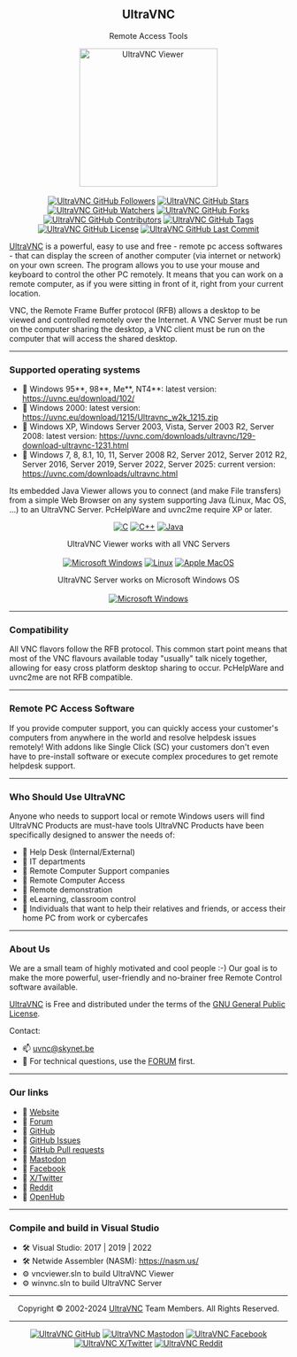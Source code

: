 <p align="center">
  <h2 align="center">UltraVNC</h2>
  <p align="center">Remote Access Tools</p>
</p>
<p align="center">
  <a href="https://uvnc.com/">
    <img src="https://uvnc.com/images/Viewer1230.png" alt="UltraVNC Viewer" width="250">
  </a>
  <br><br>
  <a href="https://github.com/orgs/ultravnc/followers" target="_blank" rel="noopener"><img src="https://img.shields.io/github/followers/ultravnc?color=%23066da5&label=followers&logo=github&logoColor=%23fff&style=flat-square" alt="UltraVNC GitHub Followers"></a>
  <a href="https://github.com/ultravnc/UltraVNC/stargazers" target="_blank" rel="noopener"><img src="https://img.shields.io/github/stars/ultravnc/UltraVNC?color=%23066da5&label=stars&logo=github&logoColor=%23fff&style=flat-square" alt="UltraVNC GitHub Stars"></a>
  <a href="https://github.com/ultravnc/UltraVNC/watchers" target="_blank" rel="noopener"><img src="https://img.shields.io/github/watchers/ultravnc/UltraVNC?color=%23066da5&label=watchers&logo=github&logoColor=%23fff&style=flat-square" alt="UltraVNC GitHub Watchers"></a>
  <a href="https://github.com/ultravnc/UltraVNC/network" target="_blank" rel="noopener"><img src="https://img.shields.io/github/forks/ultravnc/UltraVNC?color=%23066da5&label=forks&logo=github&logoColor=%23fff&style=flat-square" alt="UltraVNC GitHub Forks"></a>
  <a href="https://github.com/ultravnc/UltraVNC/graphs/contributors" target="_blank" rel="noopener"><img src="https://img.shields.io/github/contributors/ultravnc/UltraVNC?color=%23066da5&label=contributors&logo=github&logoColor=%23fff&style=flat-square" alt="UltraVNC GitHub Contributors"></a>
  <a href="https://github.com/ultravnc/UltraVNC/tags" target="_blank" rel="noopener"><img src="https://img.shields.io/github/v/tag/ultravnc/UltraVNC?color=%23066da5&label=tag&logo=github&logoColor=%23fff&style=flat-square" alt="UltraVNC GitHub Tags"></a>
  <a href="https://github.com/ultravnc/UltraVNC/blob/main/LICENSE" target="_blank" rel="noopener"><img src="https://img.shields.io/github/license/ultravnc/UltraVNC?color=%23066da5&label=license&logo=github&logoColor=%23fff&style=flat-square" alt="UltraVNC GitHub License"></a>
  <a href="https://github.com/ultravnc/UltraVNC" target="_blank" rel="noopener"><img src="https://img.shields.io/github/last-commit/ultravnc/UltraVNC/main?color=%23066da5&label=last%20commit&logo=github&logoColor=%23fff&style=flat-square" alt="UltraVNC GitHub Last Commit"></a>
</p>

<a href="https://uvnc.com/">UltraVNC</a> is a powerful, easy to use and free - remote pc access softwares - that can display the screen of another computer (via internet or network) on your own screen. The program allows you to use your mouse and keyboard to control the other PC remotely. It means that you can work on a remote computer, as if you were sitting in front of it, right from your current location.

VNC, the Remote Frame Buffer protocol (RFB) allows a desktop to be viewed and controlled remotely over the Internet. A VNC Server must be run on the computer sharing the desktop, a VNC client must be run on the computer that will access the shared desktop.

---

### Supported operating systems
- 🔗 Windows 95**, 98**, Me**, NT4**: latest version: https://uvnc.eu/download/102/
- 🔗 Windows 2000: latest version: https://uvnc.eu/download/1215/Ultravnc_w2k_1215.zip
- 🔗 Windows XP, Windows Server 2003, Vista, Server 2003 R2, Server 2008: latest version: https://uvnc.com/downloads/ultravnc/129-download-ultravnc-1231.html
- 🔗 Windows 7, 8, 8.1, 10, 11, Server 2008 R2, Server 2012, Server 2012 R2, Server 2016, Server 2019, Server 2022, Server 2025: current version: https://uvnc.com/downloads/ultravnc.html

Its embedded Java Viewer allows you to connect (and make File transfers) from a simple Web Browser on any system supporting Java (Linux, Mac OS, ...) to an UltraVNC Server.
PcHelpWare and uvnc2me require XP or later.

<p align="center">
  <a href="https://en.wikipedia.org/wiki/C_(programming_language)" target="_blank" rel="noopener"><img src="https://img.shields.io/badge/C-00599C?style=for-the-badge&logo=c&logoColor=white" alt="C"></a>
  <a href="https://en.wikipedia.org/wiki/C%2B%2B" target="_blank" rel="noopener"><img src="https://img.shields.io/badge/C%2B%2B-00599C?style=for-the-badge&logo=c%2B%2B&logoColor=white" alt="C++"></a>
  <a href="https://www.java.com/" target="_blank" rel="noopener"><img src="https://img.shields.io/badge/java-%23ED8B00.svg?style=for-the-badge&logo=openjdk&logoColor=white" alt="Java"></a>
</p>

<p align="center">UltraVNC Viewer works with all VNC Servers<br><br>
  <a href="https://www.microsoft.com/windows/" target="_blank" rel="noopener"><img src="https://img.shields.io/badge/Windows-0078D6?style=for-the-badge&logo=windows&logoColor=white" alt="Microsoft Windows"></a>
  <a href="https://www.linux.org/" target="_blank" rel="noopener"><img src="https://img.shields.io/badge/Linux-FCC624?style=for-the-badge&logo=linux&logoColor=black" alt="Linux"></a>
  <a href="https://www.apple.com/macos/" target="_blank" rel="noopener"><img src="https://img.shields.io/badge/mac%20os-000000?style=for-the-badge&logo=macos&logoColor=F0F0F0" alt="Apple MacOS"></a>
</p>

<p align="center">UltraVNC Server works on Microsoft Windows OS<br><br>
  <a href="https://www.microsoft.com/windows/" target="_blank" rel="noopener"><img src="https://img.shields.io/badge/Windows-0078D6?style=for-the-badge&logo=windows&logoColor=white" alt="Microsoft Windows"></a>
</p>

---

### Compatibility
All VNC flavors follow the RFB protocol. This common start point means that most of the VNC flavours available today "usually" talk nicely together, allowing for easy cross platform desktop sharing to occur.
PcHelpWare and uvnc2me are not RFB compatible.

---

### Remote PC Access Software
If you provide computer support, you can quickly access your customer's computers from anywhere in the world and resolve helpdesk issues remotely! With addons like Single Click (SC) your customers don't even have to pre-install software or execute complex procedures to get remote helpdesk support.

---

### Who Should Use UltraVNC
Anyone who needs to support local or remote Windows users will find UltraVNC Products are must-have tools UltraVNC Products have been specifically designed to answer the needs of:
- 📌 Help Desk (Internal/External)
- 📌 IT departments
- 📌 Remote Computer Support companies
- 📌 Remote Computer Access
- 📌 Remote demonstration
- 📌 eLearning, classroom control
- 📌 Individuals that want to help their relatives and friends, or access their home PC from work or cybercafes

---

### About Us
We are a small team of highly motivated and cool people :-)
Our goal is to make the more powerful, user-friendly and no-brainer free Remote Control software available.

<a href="https://uvnc.com/">UltraVNC</a> is Free and distributed under the terms of the <a href="https://github.com/ultravnc/UltraVNC/blob/main/LICENSE">GNU General Public License</a>.

Contact:
- 📫 uvnc@skynet.be
- 💬 For technical questions, use the <a href="https://forum.uvnc.com/">FORUM</a> first.

---

### Our links
- 🚩 [Website](https://uvnc.com/)
- 🚩 [Forum](https://forum.uvnc.com/)
- 🚩 [GitHub](https://github.com/ultravnc)
- 🚩 [GitHub Issues](https://github.com/ultravnc/UltraVNC/issues)
- 🚩 [GitHub Pull requests](https://github.com/ultravnc/UltraVNC/pulls)
- 🚩 [Mastodon](https://mastodon.social/@ultravnc)
- 🚩 [Facebook](https://www.facebook.com/ultravnc1)
- 🚩 [X/Twitter](https://twitter.com/ultravnc1)
- 🚩 [Reddit](https://www.reddit.com/r/ultravnc)
- 🚩 [OpenHub](https://openhub.net/p/ultravnc)

---

### Compile and build in Visual Studio
- 🛠️ Visual Studio: 2017 | 2019 | 2022
- 🛠️ Netwide Assembler (NASM): https://nasm.us/
- ⚙️ vncviewer.sln to build UltraVNC Viewer
- ⚙️ winvnc.sln to build UltraVNC Server

---

<div align="center">
  Copyright ©️ 2002-2024 <a href="https://uvnc.com/">UltraVNC</a> Team Members. All Rights Reserved.
</div>

---

<p align="center">
  <a href="https://github.com/ultravnc" target="_blank" rel="noopener"><img src="https://img.shields.io/badge/GitHub-100000?style=for-the-badge&logo=github&logoColor=white" alt="UltraVNC GitHub"></a>
  <a href="https://mastodon.social/@ultravnc" target="_blank" rel="noopener"><img src="https://img.shields.io/badge/-MASTODON-%232B90D9?style=for-the-badge&logo=mastodon&logoColor=white" alt="UltraVNC Mastodon"></a>
  <a href="https://www.facebook.com/Ultravnc1" target="_blank" rel="noopener"><img src="https://img.shields.io/badge/Facebook-1877F2?style=for-the-badge&logo=facebook&logoColor=white" alt="UltraVNC Facebook"></a>
  <a href="https://twitter.com/ultravnc1" target="_blank" rel="noopener"><img src="https://img.shields.io/badge/X-000?style=for-the-badge&logo=x" alt="UltraVNC X/Twitter"></a>
  <a href="https://www.reddit.com/r/ultravnc" target="_blank" rel="noopener"><img src="https://img.shields.io/badge/Reddit-000?style=for-the-badge&logo=reddit&logoColor=FF4500" alt="UltraVNC Reddit"></a>
</p>
